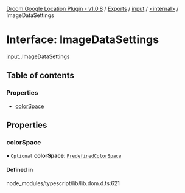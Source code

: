 [Droom Google Location Plugin - v1.0.8](../README.md) / [Exports](../modules.md) / [input](../modules/input.md) / [<internal\>](../modules/input._internal_.md) / ImageDataSettings

# Interface: ImageDataSettings

[input](../modules/input.md).[<internal>](../modules/input._internal_.md).ImageDataSettings

## Table of contents

### Properties

- [colorSpace](input._internal_.ImageDataSettings.md#colorspace)

## Properties

### colorSpace

• `Optional` **colorSpace**: [`PredefinedColorSpace`](../modules/input._internal_.md#predefinedcolorspace)

#### Defined in

node_modules/typescript/lib/lib.dom.d.ts:621
